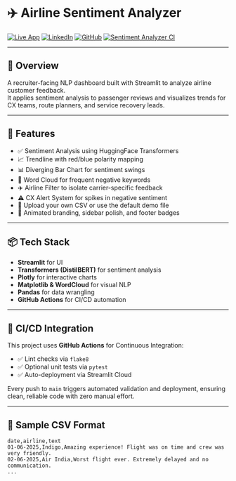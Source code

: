 # ✈️ Airline Sentiment Analyzer

[![Live App](https://img.shields.io/badge/Streamlit-Live_App-00C853?logo=streamlit)](https://sentiment-analyzer-vikrant.streamlit.app)
[![LinkedIn](https://img.shields.io/badge/LinkedIn-vthenge-blue?logo=linkedin)](https://www.linkedin.com/in/vthenge)
[![GitHub](https://img.shields.io/badge/GitHub-vikrantthenge-black?logo=github)](https://github.com/vikrantthenge)
[![Sentiment Analyzer CI](https://github.com/Vikrantthenge/sentiment-Analyzer/actions/workflows/sentiment.ci.yml/badge.svg)](https://github.com/Vikrantthenge/sentiment-Analyzer/actions/workflows/sentiment.ci.yml)

---

## 🧠 Overview

A recruiter-facing NLP dashboard built with Streamlit to analyze airline customer feedback.  
It applies sentiment analysis to passenger reviews and visualizes trends for CX teams, route planners, and service recovery leads.

---

## 🚀 Features

- ✅ Sentiment Analysis using HuggingFace Transformers  
- 📈 Trendline with red/blue polarity mapping  
- 📊 Diverging Bar Chart for sentiment swings  
- 🧠 Word Cloud for frequent negative keywords  
- ✈️ Airline Filter to isolate carrier-specific feedback  
- ⚠️ CX Alert System for spikes in negative sentiment  
- 📁 Upload your own CSV or use the default demo file  
- 🎨 Animated branding, sidebar polish, and footer badges

---

## 📦 Tech Stack

- **Streamlit** for UI  
- **Transformers (DistilBERT)** for sentiment analysis  
- **Plotly** for interactive charts  
- **Matplotlib & WordCloud** for visual NLP  
- **Pandas** for data wrangling  
- **GitHub Actions** for CI/CD automation

---

## 🔄 CI/CD Integration

This project uses **GitHub Actions** for Continuous Integration:

- ✅ Lint checks via `flake8`
- ✅ Optional unit tests via `pytest`
- ✅ Auto-deployment via Streamlit Cloud

Every push to `main` triggers automated validation and deployment, ensuring clean, reliable code with zero manual effort.

---

## 📄 Sample CSV Format

```csv
date,airline,text
01-06-2025,Indigo,Amazing experience! Flight was on time and crew was very friendly.
02-06-2025,Air India,Worst flight ever. Extremely delayed and no communication.
...

